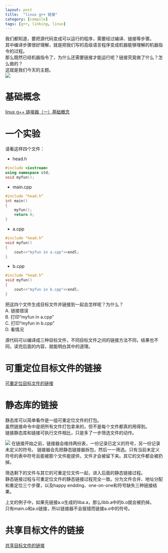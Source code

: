```yaml
---
layout: post
title:  "linux g++ 链接"
category: [compile]
tags: [g++, linking, linux]
---
```


我们都知道，要把源代码变成可以运行的程序，需要经过编译、链接等步骤。  
其中编译步骤很好理解，就是把我们写的高级语言程序变成机器能够理解的机器指令的过程。  
那么既然已经机器指令了，为什么还需要链接才能运行呢？链接究竟做了什么？怎么做的？  
这就是我们今天的主题。  
![](http://img.my.csdn.net/uploads/201607/25/1469431311_9533.jpg)

<!-- more -->

# 基础概念

[ linux g++ 链接器（一）基础概念](http://blog.csdn.net/mishifangxiangdefeng/article/details/52042291)

# 一个实验

请看这样四个文件：

 - head.h

```c++
#include <iostream>
using namespace std;
void myfun(); 
```

 - main.cpp

```c++
#include "head.h“
int main()
{
    myfun();
    return 0;
} 
```

 - a.cpp

```c++
#include "head.h“
void myfun()
{
    cout<<"myfun in a.cpp"<<endl; 
} 
```

 - b.cpp

```c++
#include "head.h“
void myfun()
{
    cout<<"myfun in b.cpp"<<endl; 
}
```

把这四个文件生成目标文件并链接到一起会怎样呢？为什么？  
A. 链接错误  
B. 打印“myfun in a.cpp”  
C. 打印“myfun in b.cpp”  
D. 看情况
  
源代码可以编译成三种目标文件，不同目标文件之间的链接方法不同，结果也不同。读完后面的内容，就能明白其中的道理。  


# 可重定位目标文件的链接
[可重定位目标文件的链接](http://windmissing.github.io/compile/2016-07/static-linking-g++.html)

# 静态库的链接  

静态库可以简单看作是一组可重定位文件的打包。  
虽然链接命令中是把所有文件打包拿来的，但不是每个文件都真的用得到。  
链接静态库和链接可执行文件相比，只是多了一步筛选文件的动作。  

![](http://img.my.csdn.net/uploads/201607/26/1469514066_2980.jpg)
在链接开始之前，链接器会维持两份表，一份记录已定义的符号，另一份记录未定义的符号。
链接器会先把静态链接器拆包，然后一一筛选。只有当前未定义符号的表中符号且能被那个文件能提供，文件才会被留下来。其它的文件都会被扔掉。

筛选剩下的文件与其它的可重定位文件一起，进入后面的静态链接过程。  
静态链接过程与可重定位文件的静态链接过程完全一致。分为文件合并、地址分配和重定位三个步骤，以及happy endding、one-on-one和符号缺失三种链接结果。

上文的例子中，如果先链接a.o生成的liba.a，那么libb.a中的b.o就会被扔掉。  
只有main.o和a.o链接，所以链接器不会报错而链接a.o中的符号。

# 共享目标文件的链接

[共享目标文件的链接](http://windmissing.github.io/compile/2016-07/dynamic-linking-g++.html)
